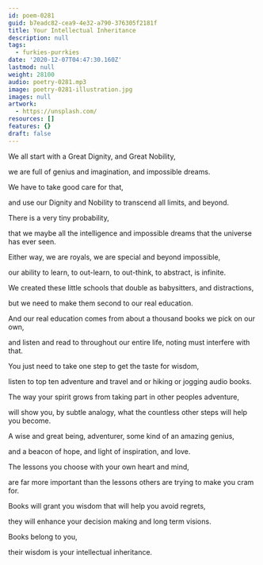 ```yaml
---
id: poem-0281
guid: b7eadc82-cea9-4e32-a790-376305f2181f
title: Your Intellectual Inheritance
description: null
tags:
  - furkies-purrkies
date: '2020-12-07T04:47:30.160Z'
lastmod: null
weight: 28100
audio: poetry-0281.mp3
image: poetry-0281-illustration.jpg
images: null
artwork:
  - https://unsplash.com/
resources: []
features: {}
draft: false
---
```


We all start with a Great Dignity, and Great Nobility,

we are full of genius and imagination, and impossible dreams.

We have to take good care for that,

and use our Dignity and Nobility to transcend all limits, and beyond.

There is a very tiny probability,

that we maybe all the intelligence and impossible dreams that the universe has ever seen.

Either way, we are royals, we are special and beyond impossible,

our ability to learn, to out-learn, to out-think, to abstract, is infinite.

We created these little schools that double as babysitters, and distractions,

but we need to make them second to our real education.

And our real education comes from about a thousand books we pick on our own,

and listen and read to throughout our entire life, noting must interfere with that.

You just need to take one step to get the taste for wisdom,

listen to top ten adventure and travel and or hiking or jogging audio books.

The way your spirit grows from taking part in other peoples adventure,

will show you, by subtle analogy, what the countless other steps will help you become.

A wise and great being, adventurer, some kind of an amazing genius,

and a beacon of hope, and light of inspiration, and love.

The lessons you choose with your own heart and mind,

are far more important than the lessons others are trying to make you cram for.

Books will grant you wisdom that will help you avoid regrets,

they will enhance your decision making and long term visions.

Books belong to you,

their wisdom is your intellectual inheritance.

